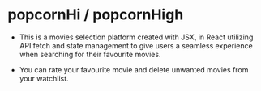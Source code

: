 # popcornHi / popcornHigh

- This is a movies selection platform created with JSX, in React utilizing API fetch and state management to give users a seamless experience when searching for their favourite movies.

- You can rate your favourite movie and delete unwanted movies from your watchlist.
